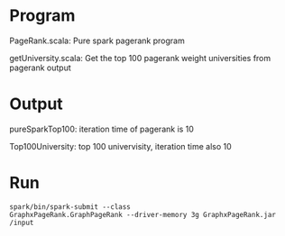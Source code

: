 # Program

PageRank.scala: Pure spark pagerank program

getUniversity.scala: Get the top 100 pagerank weight universities from pagerank output

# Output

pureSparkTop100: iteration time of pagerank is 10

Top100University: top 100 univervisity, iteration time also 10

# Run
```
spark/bin/spark-submit --class
GraphxPageRank.GraphPageRank --driver-memory 3g GraphxPageRank.jar /input
```
